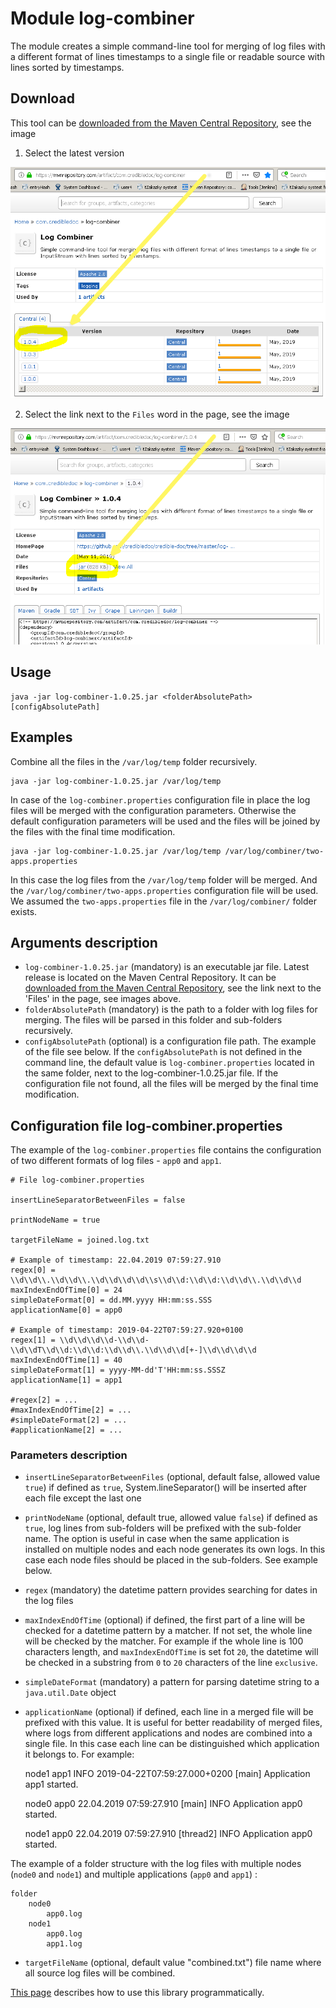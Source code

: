 # Module log-combiner
The module creates a simple command-line tool for merging of log files
with a different format of lines timestamps to a single file or readable source
with lines sorted by timestamps.

## Download
This tool can be [downloaded from the Maven Central Repository](https://mvnrepository.com/artifact/com.credibledoc/log-combiner),
see the image

1. Select the latest version

![Link to the Maven Central Repository](doc/img/mvnRepository.png)


2. Select the link next to the ``Files`` word in the page, see the image

![Link to the jar file](doc/img/linkToJar.png)


## Usage
    java -jar log-combiner-1.0.25.jar <folderAbsolutePath> [configAbsolutePath]

## Examples
Combine all the files in the `/var/log/temp` folder recursively.

    java -jar log-combiner-1.0.25.jar /var/log/temp
                             
In case of the `log-combiner.properties` configuration file in place the log files will be
merged with the configuration parameters. Otherwise the default configuration parameters
will be used and the files will be joined by the files with the final time modification.

    java -jar log-combiner-1.0.25.jar /var/log/temp /var/log/combiner/two-apps.properties
In this case the log files from the `/var/log/temp` folder will be merged. And the
`/var/log/combiner/two-apps.properties` configuration file will be used. We assumed
the `two-apps.properties` file in the `/var/log/combiner/` folder exists.

## Arguments description
* `log-combiner-1.0.25.jar` (mandatory) is an executable jar file. Latest release is located on the Maven Central Repository.
It can be [downloaded from the Maven Central Repository](https://mvnrepository.com/artifact/com.credibledoc/log-combiner),
see the link next to the 'Files' in the page, see images above.
* `folderAbsolutePath` (mandatory) is the path to a folder with log files for merging.
The files will be parsed in this folder and sub-folders recursively.
* `configAbsolutePath` (optional) is a configuration file path. The example of the file see below. If the `configAbsolutePath`
is not defined in the command line, the default value is `log-combiner.properties` located
in the same folder, next to the log-combiner-1.0.25.jar file.
If the configuration file not found, all the files will be merged by the final time modification.

## Configuration file log-combiner.properties

The example of the `log-combiner.properties` file contains the configuration of two
different formats of log files - `app0` and `app1`.

    # File log-combiner.properties
    
    insertLineSeparatorBetweenFiles = false
    
    printNodeName = true
    
    targetFileName = joined.log.txt
    
    # Example of timestamp: 22.04.2019 07:59:27.910
    regex[0] = \\d\\d\\.\\d\\d\\.\\d\\d\\d\\d\\s\\d\\d:\\d\\d:\\d\\d\\.\\d\\d\\d
    maxIndexEndOfTime[0] = 24
    simpleDateFormat[0] = dd.MM.yyyy HH:mm:ss.SSS
    applicationName[0] = app0
    
    # Example of timestamp: 2019-04-22T07:59:27.920+0100
    regex[1] = \\d\\d\\d\\d-\\d\\d-\\d\\dT\\d\\d:\\d\\d:\\d\\d\\.\\d\\d\\d[+-]\\d\\d\\d\\d
    maxIndexEndOfTime[1] = 40
    simpleDateFormat[1] = yyyy-MM-dd'T'HH:mm:ss.SSSZ
    applicationName[1] = app1
    
    #regex[2] = ...
    #maxIndexEndOfTime[2] = ...
    #simpleDateFormat[2] = ...
    #applicationName[2] = ...


### Parameters description
* `insertLineSeparatorBetweenFiles` (optional, default false, allowed value `true`) if defined as `true`,
System.lineSeparator() will be inserted after each file except the last one
* `printNodeName` (optional, default true, allowed value `false`) if defined as `true`, log lines from sub-folders will be prefixed
with the sub-folder name. The option is useful in case when the same application is installed on multiple nodes and each node generates
its own logs. In this case each node files should be placed in the sub-folders. See example below.
* `regex` (mandatory) the datetime pattern provides searching for dates in the log files
* `maxIndexEndOfTime` (optional) if defined, the first part of a line will be checked for a datetime pattern by a matcher.
If not set, the whole line will be checked by the matcher. For example if the whole line is 100 characters length,
and `maxIndexEndOfTime` is set fot `20`, the datetime will be checked
in a substring from `0` to `20` characters of the line `exclusive`.
* `simpleDateFormat` (mandatory) a pattern for parsing datetime string to a `java.util.Date` object
* `applicationName` (optional) if defined, each line in a merged file will be prefixed with this value.
It is useful for better readability of merged files, where logs from different applications and nodes are
combined into a single file. In this case each line can be distinguished which application it belongs to.
For example:


     node1 app1 INFO 2019-04-22T07:59:27.000+0200 [main] Application app1 started.
     
     node0 app0 22.04.2019 07:59:27.910 [main] INFO Application app0 started.
     
     node1 app0 22.04.2019 07:59:27.910 [thread2] INFO Application app0 started.

The example of a folder structure with the log files with multiple nodes (`node0` and `node1`)
and multiple applications (`app0` and `app1`) :

    folder
        node0
            app0.log
        node1
            app0.log
            app1.log

* `targetFileName` (optional, default value "combined.txt") file name where all source log files will be combined.
        
[This page](doc/usage/programmatically.md) describes how to use this library programmatically.
